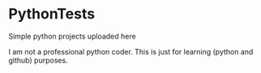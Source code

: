 # PythonTests
Simple python projects uploaded here 

I am not a professional python coder.
This is just for learning (python and github) purposes.
